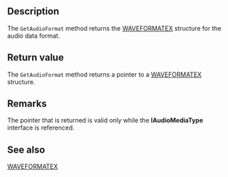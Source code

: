 ## Description

The `GetAudioFormat` method returns the [WAVEFORMATEX](https://learn.microsoft.com/windows/win32/api/mmreg/ns-mmreg-waveformatex) structure for the audio data format.

## Return value

The `GetAudioFormat` method returns a pointer to a [WAVEFORMATEX](https://learn.microsoft.com/windows/win32/api/mmreg/ns-mmreg-waveformatex) structure.

## Remarks

The pointer that is returned is valid only while the **IAudioMediaType** interface is referenced.

## See also

[WAVEFORMATEX](https://learn.microsoft.com/windows-hardware/drivers/ddi/content/ksmedia/ns-ksmedia-sysaudio_select_graph)